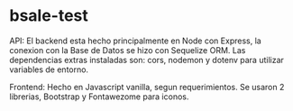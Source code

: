# bsale-test


API: El backend esta hecho principalmente en Node con Express, la conexion con la Base de Datos se hizo con Sequelize ORM.
Las dependencias extras instaladas son:
cors, nodemon y dotenv para utilizar variables de entorno.


Frontend: Hecho en Javascript vanilla, segun requerimientos.
Se usaron 2 librerias, Bootstrap y Fontawezome para iconos.
